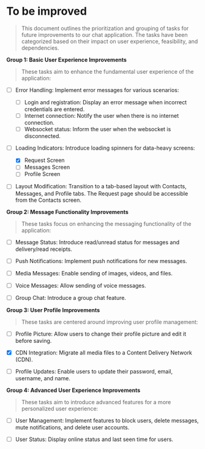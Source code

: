 # To be improved

> This document outlines the prioritization and grouping of tasks for
> future improvements to our chat application. The tasks have been
> categorized based on their impact on user experience, feasibility, and
> dependencies.

**Group 1: Basic User Experience Improvements**
> These tasks aim to enhance the fundamental user experience of the
> application:

 - [ ] Error Handling: Implement error messages for various scenarios:
	
	 - [ ] Login and registration: Display an error message when incorrect
       credentials are entered.
	 - [ ] Internet connection: Notify the user when there is no internet
       connection.
	 - [ ] Websocket status: Inform the user when the websocket is
       disconnected.
 - [ ] Loading Indicators: Introduce loading spinners for data-heavy
       screens:
	 - [x] Request Screen
	 - [ ] Messages Screen
	 - [ ] Profile Screen

- [ ] Layout Modification: Transition to a tab-based layout with Contacts, Messages, and Profile tabs. The Request page should be accessible from the Contacts screen.

**Group 2: Message Functionality Improvements**

> These tasks focus on enhancing the messaging functionality of the
> application:

- [ ] Message Status: Introduce read/unread status for messages and delivery/read receipts.

- [ ] Push Notifications: Implement push notifications for new messages.

- [ ] Media Messages: Enable sending of images, videos, and files.

- [ ] Voice Messages: Allow sending of voice messages.

- [ ] Group Chat: Introduce a group chat feature.

**Group 3: User Profile Improvements**

> These tasks are centered around improving user profile management:

- [ ] Profile Picture: Allow users to change their profile picture and edit it before saving.

- [x] CDN Integration: Migrate all media files to a Content Delivery Network (CDN).

- [ ] Profile Updates: Enable users to update their password, email, username, and name.

**Group 4: Advanced User Experience Improvements**

> These tasks aim to introduce advanced features for a more personalized
> user experience:

- [ ] User Management: Implement features to block users, delete messages, mute notifications, and delete user accounts.

- [ ] User Status: Display online status and last seen time for users.